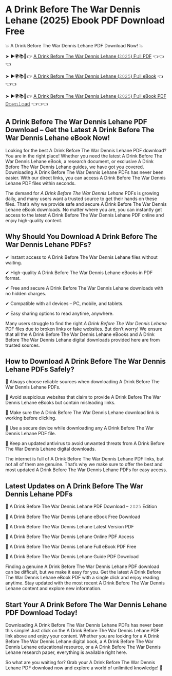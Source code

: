 # A Drink Before The War Dennis Lehane (2025) Ebook PDF Download Free

💥 A Drink Before The War Dennis Lehane PDF Download Now! 💥

➤ ►🌍📚📱👉 [A Drink Before The War Dennis Lehane (𝟸𝟶𝟸𝟻) F𝚞ll PDF](https://getpdf.xyz/a-drink-before-the-war-dennis-lehane) 👈👈👈


➤ ►🌍📚📱👉 [A Drink Before The War Dennis Lehane (𝟸𝟶𝟸𝟻) F𝚞ll eBook](https://getpdf.xyz/a-drink-before-the-war-dennis-lehane) 👈👈👈


➤ ►🌍📚📱👉 [A Drink Before The War Dennis Lehane (𝟸𝟶𝟸𝟻) F𝚞ll eBook PDF D𝚘𝚠𝚗𝚕𝚘a𝚍](https://getpdf.xyz/a-drink-before-the-war-dennis-lehane) 👈👈👈


## A Drink Before The War Dennis Lehane PDF Download – Get the Latest A Drink Before The War Dennis Lehane eBook Now!

Looking for the best A Drink Before The War Dennis Lehane PDF download? You are in the right place! Whether you need the latest A Drink Before The War Dennis Lehane eBook, a research document, or exclusive A Drink Before The War Dennis Lehane guides, we have got you covered. Downloading A Drink Before The War Dennis Lehane PDFs has never been easier. With our direct links, you can access A Drink Before The War Dennis Lehane PDF files within seconds.

The demand for *A Drink Before The War Dennis Lehane* PDFs is growing daily, and many users want a trusted source to get their hands on these files. That’s why we provide safe and secure A Drink Before The War Dennis Lehane eBook downloads. No matter where you are, you can instantly get access to the latest A Drink Before The War Dennis Lehane PDF online and enjoy high-quality content.

## Why Should You Download A Drink Before The War Dennis Lehane PDFs?

✔ Instant access to A Drink Before The War Dennis Lehane files without waiting.

✔ High-quality A Drink Before The War Dennis Lehane eBooks in PDF format.

✔ Free and secure A Drink Before The War Dennis Lehane downloads with no hidden charges.

✔ Compatible with all devices – PC, mobile, and tablets.

✔ Easy sharing options to read anytime, anywhere.

Many users struggle to find the right *A Drink Before The War Dennis Lehane* PDF files due to broken links or fake websites. But don’t worry! We ensure that all the A Drink Before The War Dennis Lehane eBooks and A Drink Before The War Dennis Lehane digital downloads provided here are from trusted sources.

## How to Download A Drink Before The War Dennis Lehane PDFs Safely?

📌 Always choose reliable sources when downloading A Drink Before The War Dennis Lehane PDFs.

📌 Avoid suspicious websites that claim to provide A Drink Before The War Dennis Lehane eBooks but contain misleading links.

📌 Make sure the A Drink Before The War Dennis Lehane download link is working before clicking.

📌 Use a secure device while downloading any A Drink Before The War Dennis Lehane PDF file.

📌 Keep an updated antivirus to avoid unwanted threats from A Drink Before The War Dennis Lehane digital downloads.

The internet is full of A Drink Before The War Dennis Lehane PDF links, but not all of them are genuine. That’s why we make sure to offer the best and most updated A Drink Before The War Dennis Lehane PDFs for easy access.

## Latest Updates on A Drink Before The War Dennis Lehane PDFs

🔹 A Drink Before The War Dennis Lehane PDF Download – 𝟸𝟶𝟸𝟻 Edition

🔹 A Drink Before The War Dennis Lehane eBook Free Download

🔹 A Drink Before The War Dennis Lehane Latest Version PDF

🔹 A Drink Before The War Dennis Lehane Online PDF Access

🔹 A Drink Before The War Dennis Lehane Full eBook PDF Free

🔹 A Drink Before The War Dennis Lehane Guide PDF Download

Finding a genuine A Drink Before The War Dennis Lehane PDF download can be difficult, but we make it easy for you. Get the latest A Drink Before The War Dennis Lehane eBook PDF with a single click and enjoy reading anytime. Stay updated with the most recent A Drink Before The War Dennis Lehane content and explore new information.

## Start Your A Drink Before The War Dennis Lehane PDF Download Today!

Downloading A Drink Before The War Dennis Lehane PDFs has never been this simple! Just click on the A Drink Before The War Dennis Lehane PDF link above and enjoy your content. Whether you are looking for a A Drink Before The War Dennis Lehane digital book, a A Drink Before The War Dennis Lehane educational resource, or a A Drink Before The War Dennis Lehane research paper, everything is available right here.

So what are you waiting for? Grab your A Drink Before The War Dennis Lehane PDF download now and explore a world of unlimited knowledge! 🚀